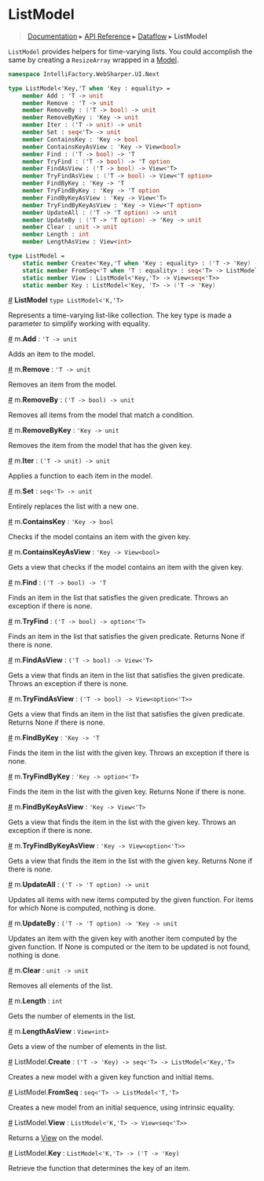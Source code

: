 # ListModel
> [Documentation](../README.md) ▸ [API Reference](API.md) ▸ [Dataflow](Dataflow.md) ▸ **ListModel**

`ListModel` provides helpers for time-varying lists.
You could accomplish the same by creating a `ResizeArray`
wrapped in a [Model](Model.md).

```fsharp
namespace IntelliFactory.WebSharper.UI.Next

type ListModel<'Key,'T when 'Key : equality> =
    member Add : 'T -> unit
    member Remove : 'T -> unit
    member RemoveBy : ('T -> bool) -> unit
    member RemoveByKey : 'Key -> unit
    member Iter : ('T -> unit) -> unit
    member Set : seq<'T> -> unit
    member ContainsKey : 'Key -> bool
    member ContainsKeyAsView : 'Key -> View<bool>
    member Find : ('T -> bool) -> 'T
    member TryFind : ('T -> bool) -> 'T option
    member FindAsView : ('T -> bool) -> View<'T>
    member TryFindAsView : ('T -> bool) -> View<'T option>
    member FindByKey : 'Key -> 'T
    member TryFindByKey : 'Key -> 'T option
    member FindByKeyAsView : 'Key -> View<'T>
    member TryFindByKeyAsView : 'Key -> View<'T option>
    member UpdateAll : ('T -> 'T option) -> unit
    member UpdateBy : ('T -> 'T option) -> 'Key -> unit
    member Clear : unit -> unit
    member Length : int
    member LengthAsView : View<int>

type ListModel =
    static member Create<'Key,'T when 'Key : equality> : ('T -> 'Key) -> seq<'T> -> ListModel<'Key,'T>
    static member FromSeq<'T when 'T : equality> : seq<'T> -> ListModel<'T,'T>
    static member View : ListModel<'Key,'T> -> View<seq<'T>>
    static member Key : ListModel<'Key, 'T> -> ('T -> 'Key)
```

<a href="#ListModel" name="ListModel">#</a> **ListModel** `type ListModel<'K,'T>`

Represents a time-varying list-like collection.  The key type is made a parameter
to simplify working with equality.

<a href="#Add" name="Add">#</a> m.**Add** : `'T -> unit`

Adds an item to the model.

<a href="#Remove" name="Remove">#</a> m.**Remove** : `'T -> unit`

Removes an item from the model.

<a href="#RemoveBy" name="RemoveBy">#</a> m.**RemoveBy** : `('T -> bool) -> unit`

Removes all items from the model that match a condition.

<a href="#RemoveByKey" name="RemoveByKey">#</a> m.**RemoveByKey** : `'Key -> unit`

Removes the item from the model that has the given key.

<a href="#Iter" name="Iter">#</a> m.**Iter** : `('T -> unit) -> unit`

Applies a function to each item in the model.

<a href="#Set" name="Set">#</a> m.**Set** : `seq<'T> -> unit`

Entirely replaces the list with a new one.

<a href="#ContainsKey" name="ContainsKey">#</a> m.**ContainsKey** : `'Key -> bool`

Checks if the model contains an item with the given key.

<a href="#ContainsKeyAsView" name="ContainsKeyAsView">#</a> m.**ContainsKeyAsView** : `'Key -> View<bool>`

Gets a view that checks if the model contains an item with the given key.

<a href="#Find" name="Find">#</a> m.**Find** : `('T -> bool) -> 'T`

Finds an item in the list that satisfies the given predicate. Throws an exception if there is none.

<a href="#TryFind" name="TryFind">#</a> m.**TryFind** : `('T -> bool) -> option<'T>`

Finds an item in the list that satisfies the given predicate. Returns None if there is none.

<a href="#FindAsView" name="FindAsView">#</a> m.**FindAsView** : `('T -> bool) -> View<'T>`

Gets a view that finds an item in the list that satisfies the given predicate. Throws an exception if there is none.

<a href="#TryFindAsView" name="TryFindAsView">#</a> m.**TryFindAsView** : `('T -> bool) -> View<option<'T>>`

Gets a view that finds an item in the list that satisfies the given predicate. Returns None if there is none.

<a href="#FindByKey" name="FindByKey">#</a> m.**FindByKey** : `'Key -> 'T`

Finds the item in the list with the given key. Throws an exception if there is none.

<a href="#TryFindByKey" name="TryFindByKey">#</a> m.**TryFindByKey** : `'Key -> option<'T>`

Finds the item in the list with the given key. Returns None if there is none.

<a href="#FindByKeyAsView" name="FindByKeyAsView">#</a> m.**FindByKeyAsView** : `'Key -> View<'T>`

Gets a view that finds the item in the list with the given key. Throws an exception if there is none.

<a href="#TryFindByKeyAsView" name="TryFindByKeyAsView">#</a> m.**TryFindByKeyAsView** : `'Key -> View<option<'T>>`

Gets a view that finds the item in the list with the given key. Returns None if there is none.

<a href="#UpdateAll" name="UpdateAll">#</a> m.**UpdateAll** : `('T -> 'T option) -> unit`

Updates all items with new items computed by the given function.
For items for which None is computed, nothing is done.

<a href="#UpdateBy" name="UpdateBy">#</a> m.**UpdateBy** : `('T -> 'T option) -> 'Key -> unit`

Updates an item with the given key with another item computed by the given function.
If None is computed or the item to be updated is not found, nothing is done.

<a href="#Clear" name="Clear">#</a> m.**Clear** : `unit -> unit`

Removes all elements of the list.

<a href="#Length" name="Length">#</a> m.**Length** : `int`

Gets the number of elements in the list.

<a href="#LengthAsView" name="LengthAsView">#</a> m.**LengthAsView** : `View<int>`

Gets a view of the number of elements in the list.

<a href="#Create" name="Create">#</a> ListModel.**Create** : `('T -> 'Key) -> seq<'T> -> ListModel<'Key,'T>`

Creates a new model with a given key function and initial items.

<a href="#FromSeq" name="FromSeq">#</a> ListModel.**FromSeq** : `seq<'T> -> ListModel<'T,'T>`

Creates a new model from an initial sequence, using intrinsic equality.

<a href="#View" name="View">#</a> ListModel.**View** : `ListModel<'K,'T> -> View<seq<'T>>`

Returns a [View](View.md) on the model.

<a href="#Key" name="Key">#</a> ListModel.**Key** : `ListModel<'K,'T> -> ('T -> 'Key)`

Retrieve the function that determines the key of an item.

